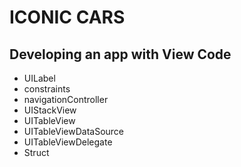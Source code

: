 # ICONIC CARS

## Developing an app with View Code

- UILabel
- constraints
- navigationController
- UIStackView
- UITableView
- UITableViewDataSource
- UITableViewDelegate
- Struct
